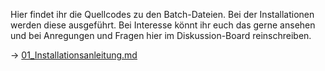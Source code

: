 Hier findet ihr die Quellcodes zu den Batch-Dateien. Bei der Installationen werden diese ausgeführt. Bei Interesse könnt ihr euch das gerne ansehen und bei Anregungen und Fragen hier im Diskussion-Board reinschreiben.

-> [01_Installationsanleitung.md](https://github.com/hshf1/VorlesungC/blob/main/VSCode/01_Installationsanleitung.md)
